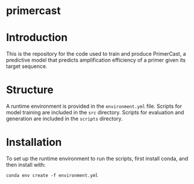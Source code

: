 # primercast

# Introduction
This is the repository for the code used to train and produce PrimerCast, a predictive model that predicts amplification efficiency of a primer given its target sequence.

# Structure
A runtime environment is provided in the ```environment.yml``` file. Scripts for model training are included in the ```src``` directory. Scripts for evaluation and generation are included in the ```scripts``` directory.

# Installation
To set up the runtime environment to run the scripts, first install conda, and then install with:
```
conda env create -f environment.yml
```
